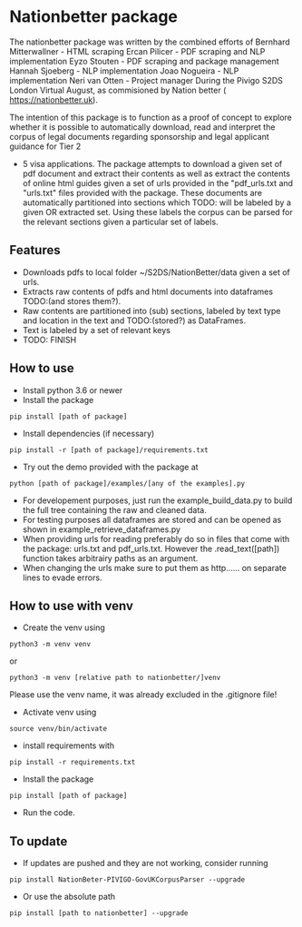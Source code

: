# Nationbetter package

The nationbetter package was written by the combined efforts of
Bernhard Mitterwallner - HTML scraping
Ercan Pilicer - PDF scraping and NLP implementation
Eyzo Stouten - PDF scraping and package management
Hannah Sjoeberg - NLP implementation
Joao Nogueira - NLP implementation
Neri van Otten - Project manager
During the Pivigo S2DS London Virtual August, as commisioned by Nation better (
https://nationbetter.uk).

The intention of this package is to function as a proof of concept to explore 
whether it is possible to automatically download, read and interpret the corpus
of legal documents regarding sponsorship and legal applicant guidance for Tier 2
 - 5 visa applications. The package attempts to download a given set of pdf
document and extract their contents as well as extract the contents of online
html guides given a set of urls provided in the "pdf\_urls.txt and "urls.txt" 
files provided with the package. These documents are automatically partitioned
into sections which TODO: will be labeled by a given OR extracted set. Using
these labels the corpus can be parsed for the relevant sections given a 
particular set of labels.

## Features
* Downloads pdfs to local folder ~/S2DS/NationBetter/data given a set of urls.
* Extracts raw contents of pdfs and html documents into dataframes TODO:(and
stores them?).
* Raw contents are partitioned into (sub) sections, labeled by text type and 
location in the text and TODO:(stored?) as DataFrames.
* Text is labeled by a set of relevant keys 
* TODO: FINISH

## How to use
* Install python 3.6 or newer
* Install the package
```
pip install [path of package]
```
* Install dependencies (if necessary)
```
pip install -r [path of package]/requirements.txt
```
* Try out the demo provided with the package at
```
python [path of package]/examples/[any of the examples].py
```
* For developement purposes, just run the example\_build\_data.py to build
the full tree containing the raw and cleaned data.
* For testing purposes all dataframes are stored and can be opened as shown in
example\_retrieve\_dataframes.py 
* When providing urls for reading preferably do so in files that come with the
package: urls.txt and pdf\_urls.txt. However the .read\_text([path]) function 
takes arbitrairy paths as an argument.
* When changing the urls make sure to put them as http...... on separate lines
to evade errors.

## How to use with venv
* Create the venv using 
```
python3 -m venv venv
```
or 
```
python3 -m venv [relative path to nationbetter/]venv
```
Please use the venv name, it was already excluded 
in the .gitignore file!
* Activate venv using 
```
source venv/bin/activate
```
* install requirements with 
```
pip install -r requirements.txt 
```
* Install the package
```
pip install [path of package]
```
* Run the code.

## To update
* If updates are pushed and they are not working, consider running
```
pip install NationBeter-PIVIGO-GovUKCorpusParser --upgrade
```
* Or use the absolute path
```
pip install [path to nationbetter] --upgrade
```
